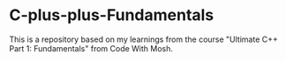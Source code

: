 # C-plus-plus-Fundamentals

This is a repository based on my learnings from the course "Ultimate C++ Part 1: Fundamentals" from Code With Mosh. 
